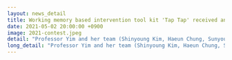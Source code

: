 ```yaml
---
layout: news_detail
title: Working memory based intervention tool kit 'Tap Tap' received an award
date: 2021-05-02 20:00:00 +0900
image: 2021-contest.jpeg
detail: "Professor Yim and her team (Shinyoung Kim, Haeun Chung, Sunyoung Kim, Minji Kang, Yujin Lee) won the Excellence Award at the 1st Speech and Language Therapy Materials Contest, which was held by the Korean Association of Speech-Language Pathologists with Hakjisa. Members developed a working memory-based intervention tool kit 'Tap Tap', which features a variety of activities that will help to improve children's working memory and language abilities."
long_detail: "Professor Yim and her team (Shinyoung Kim, Haeun Chung, Sunyoung Kim, Minji Kang, Yujin Lee) won the Excellence Award at the 1st Speech and Language Therapy Materials Contest, which was held by the Korean Association of Speech-Language Pathologists with Hakjisa. Members developed a working memory-based intervention tool kit 'Tap Tap', which features a variety of activities that will help to improve children's working memory and language abilities."
---
```


